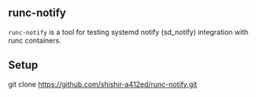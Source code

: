 ## runc-notify

`runc-notify` is a tool for testing systemd notify (sd_notify) integration with runc containers.

## Setup

git clone https://github.com/shishir-a412ed/runc-notify.git

